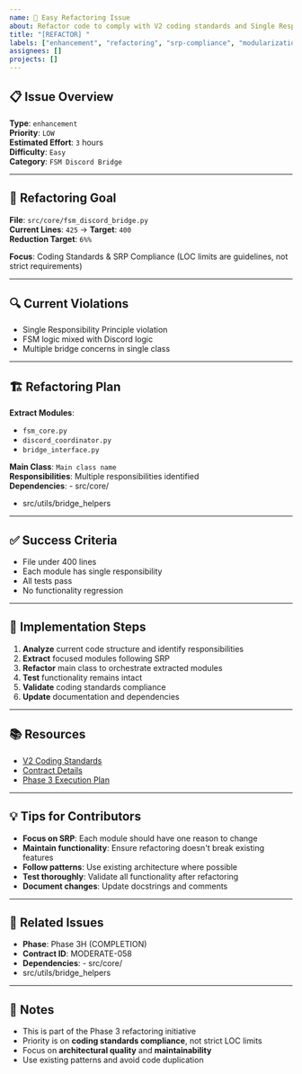 ```yaml
---
name: 🚀 Easy Refactoring Issue
about: Refactor code to comply with V2 coding standards and Single Responsibility Principle
title: "[REFACTOR] "
labels: ["enhancement", "refactoring", "srp-compliance", "modularization", "good first issue", "easy"]
assignees: []
projects: []
---
```


## 📋 **Issue Overview**

**Type**: `enhancement`  
**Priority**: `LOW`  
**Estimated Effort**: `3` hours  
**Difficulty**: `Easy`  
**Category**: `FSM Discord Bridge`

---

## 🎯 **Refactoring Goal**

**File**: `src/core/fsm_discord_bridge.py`  
**Current Lines**: `425` → **Target**: `400`  
**Reduction Target**: `6%%`

**Focus**: Coding Standards & SRP Compliance (LOC limits are guidelines, not strict requirements)

---

## 🔍 **Current Violations**

- Single Responsibility Principle violation
- FSM logic mixed with Discord logic
- Multiple bridge concerns in single class

---

## 🏗️ **Refactoring Plan**

**Extract Modules**:
- `fsm_core.py`
- `discord_coordinator.py`
- `bridge_interface.py`

**Main Class**: `Main class name`  
**Responsibilities**: Multiple responsibilities identified  
**Dependencies**: - src/core/
- src/utils/bridge_helpers

---

## ✅ **Success Criteria**

- File under 400 lines
- Each module has single responsibility
- All tests pass
- No functionality regression

---

## 🚀 **Implementation Steps**

1. **Analyze** current code structure and identify responsibilities
2. **Extract** focused modules following SRP
3. **Refactor** main class to orchestrate extracted modules
4. **Test** functionality remains intact
5. **Validate** coding standards compliance
6. **Update** documentation and dependencies

---

## 📚 **Resources**

- [V2 Coding Standards](../docs/CODING_STANDARDS.md)
- [Contract Details](../contracts/phase3h_completion_contracts.json)
- [Phase 3 Execution Plan](../contracts/PHASE3_COMPLETE_EXECUTION_PLAN.md)

---

## 💡 **Tips for Contributors**

- **Focus on SRP**: Each module should have one reason to change
- **Maintain functionality**: Ensure refactoring doesn't break existing features
- **Follow patterns**: Use existing architecture where possible
- **Test thoroughly**: Validate all functionality after refactoring
- **Document changes**: Update docstrings and comments

---

## 🔗 **Related Issues**

- **Phase**: Phase 3H (COMPLETION)
- **Contract ID**: MODERATE-058
- **Dependencies**: - src/core/
- src/utils/bridge_helpers

---

## 📝 **Notes**

- This is part of the Phase 3 refactoring initiative
- Priority is on **coding standards compliance**, not strict LOC limits
- Focus on **architectural quality** and **maintainability**
- Use existing patterns and avoid code duplication

